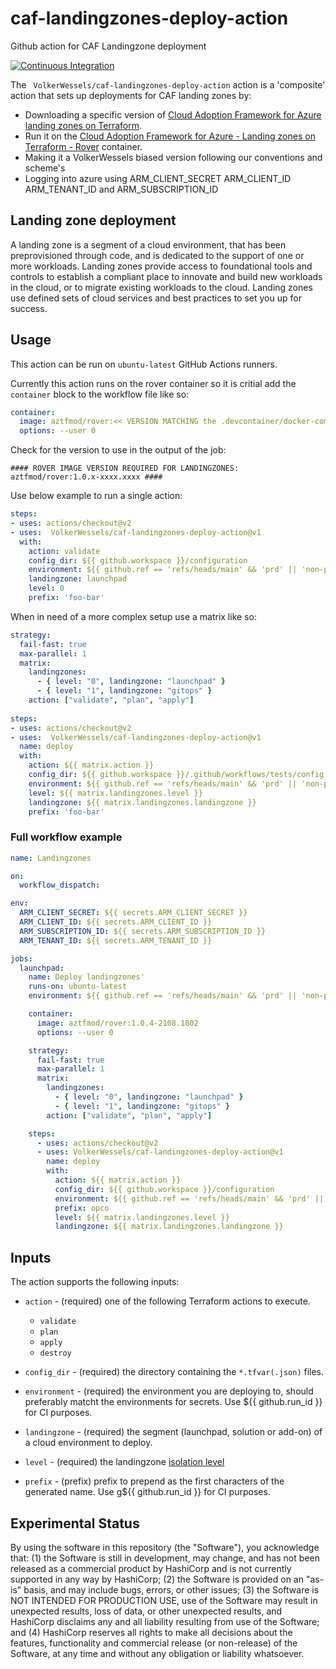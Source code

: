 # caf-landingzones-deploy-action
Github action for CAF Landingzone deployment
<p align="left">
  <a href="https://github.com/VolkerWessels/caf-landingzones-deploy-action/actions">
    <img alt="Continuous Integration" src="https://github.com/VolkerWessels/caf-landingzones-deploy-action/workflows/Landingzones/badge.svg" /></a>
</p>

The ` VolkerWessels/caf-landingzones-deploy-action` action is a 'composite' action that sets up deployments for CAF landing zones by:

- Downloading a specific version of [Cloud Adoption Framework for Azure landing zones on Terraform](https://github.com/Azure/caf-terraform-landingzones).
- Run it on the [Cloud Adoption Framework for Azure - Landing zones on Terraform - Rover](https://github.com/aztfmod/rover) container.
- Making it a VolkerWessels biased version following our conventions and scheme's
- Logging into azure using ARM_CLIENT_SECRET ARM_CLIENT_ID ARM_TENANT_ID and ARM_SUBSCRIPTION_ID

## Landing zone deployment
A landing zone is a segment of a cloud environment, that has been preprovisioned through code, and is dedicated to the 
support of one or more workloads. Landing zones provide access to foundational tools and controls to establish a 
compliant place to innovate and build new workloads in the cloud, or to migrate existing workloads to the cloud. 
Landing zones use defined sets of cloud services and best practices to set you up for success.

## Usage

This action can be run on `ubuntu-latest` GitHub Actions runners.

Currently this action runs on the rover container so it is critial add the `container` block to the workflow file like so:

```yaml
container:
  image: aztfmod/rover:<< VERSION MATCHING the .devcontainer/docker-compose.yml image >>
  options: --user 0
```
Check for the version to use in the output of the job:
```shell 
#### ROVER IMAGE VERSION REQUIRED FOR LANDINGZONES: aztfmod/rover:1.0.x-xxxx.xxxx ####
```

Use below example to run a single action: 
```yaml
steps:
- uses: actions/checkout@v2
- uses:  VolkerWessels/caf-landingzones-deploy-action@v1
  with:
    action: validate
    config_dir: ${{ github.workspace }}/configuration
    environment: ${{ github.ref == 'refs/heads/main' && 'prd' || 'non-prd' }}
    landingzone: launchpad
    level: 0
    prefix: 'foo-bar'
```



When in need of a more complex setup use a matrix like so:

```yaml
strategy:
  fail-fast: true
  max-parallel: 1
  matrix:
    landingzones:
      - { level: "0", landingzone: "launchpad" }
      - { level: "1", landingzone: "gitops" }
    action: ["validate", "plan", "apply"]
    
steps:
- uses: actions/checkout@v2  
- uses:  VolkerWessels/caf-landingzones-deploy-action@v1
  name: deploy
  with:
    action: ${{ matrix.action }}
    config_dir: ${{ github.workspace }}/.github/workflows/tests/config
    environment: ${{ github.ref == 'refs/heads/main' && 'prd' || 'non-prd' }} ## For azure tags
    level: ${{ matrix.landingzones.level }}
    landingzone: ${{ matrix.landingzones.landingzone }}
    prefix: 'foo-bar'
```

### Full workflow example
```yaml
name: Landingzones

on:
  workflow_dispatch:

env:
  ARM_CLIENT_SECRET: ${{ secrets.ARM_CLIENT_SECRET }}
  ARM_CLIENT_ID: ${{ secrets.ARM_CLIENT_ID }}
  ARM_SUBSCRIPTION_ID: ${{ secrets.ARM_SUBSCRIPTION_ID }}
  ARM_TENANT_ID: ${{ secrets.ARM_TENANT_ID }}

jobs:
  launchpad:
    name: Deploy landingzones'
    runs-on: ubuntu-latest
    environment: ${{ github.ref == 'refs/heads/main' && 'prd' || 'non-prd' }} ## For secrets

    container:
      image: aztfmod/rover:1.0.4-2108.1802
      options: --user 0

    strategy:
      fail-fast: true
      max-parallel: 1
      matrix:
        landingzones:
          - { level: "0", landingzone: "launchpad" }
          - { level: "1", landingzone: "gitops" }
        action: ["validate", "plan", "apply"]

    steps:
      - uses: actions/checkout@v2
      - uses: VolkerWessels/caf-landingzones-deploy-action@v1
        name: deploy
        with:
          action: ${{ matrix.action }}
          config_dir: ${{ github.workspace }}/configuration
          environment: ${{ github.ref == 'refs/heads/main' && 'prd' || 'non-prd' }} ## For azure tags
          prefix: opco
          level: ${{ matrix.landingzones.level }}
          landingzone: ${{ matrix.landingzones.landingzone }}
```

## Inputs

The action supports the following inputs:

- `action` - (required) one of the following Terraform actions to execute.
  - `validate`
  - `plan`
  - `apply`
  - `destroy`
  
- `config_dir` - (required) the directory containing the `*.tfvar(.json)` files.
- `environment` - (required) the environment you are deploying to, should preferably matcht the environments for secrets. Use ${{ github.run_id }} for CI purposes.
- `landingzone` - (required) the segment (launchpad, solution or add-on) of a cloud environment to deploy.
- `level` - (required) the landingzone [isolation level](https://github.com/Azure/caf-terraform-landingzones/blob/master/documentation/code_architecture/hierarchy.md)
- `prefix` - (prefix) prefix to prepend as the first characters of the generated name. Use g${{ github.run_id }} for CI purposes.


## Experimental Status

By using the software in this repository (the "Software"), you acknowledge that: (1) the Software is still in development, may change, and has not been released as a commercial product by HashiCorp and is not currently supported in any way by HashiCorp; (2) the Software is provided on an "as-is" basis, and may include bugs, errors, or other issues;  (3) the Software is NOT INTENDED FOR PRODUCTION USE, use of the Software may result in unexpected results, loss of data, or other unexpected results, and HashiCorp disclaims any and all liability resulting from use of the Software; and (4) HashiCorp reserves all rights to make all decisions about the features, functionality and commercial release (or non-release) of the Software, at any time and without any obligation or liability whatsoever.
